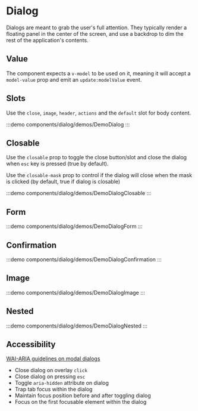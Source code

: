 <script setup>
import DemoDialog from '@/components/dialog/demos/DemoDialog.vue'
import DemoDialogForm from '@/components/dialog/demos/DemoDialogForm.vue'
import DemoDialogImage from '@/components/dialog/demos/DemoDialogImage.vue'
import DemoDialogNested from '@/components/dialog/demos/DemoDialogNested.vue'
import DemoDialogClosable from '@/components/dialog/demos/DemoDialogClosable.vue'
import DemoDialogConfirmation from '@/components/dialog/demos/DemoDialogConfirmation.vue'
</script>

# Dialog

Dialogs are meant to grab the user's full attention. They typically render a floating panel in the center of the screen, and use a backdrop to dim the rest of the application's contents.

## Value

The component expects a `v-model` to be used on it, meaning it will accept a `model-value` prop and emit an `update:modelValue` event.

## Slots

Use the `close`, `image`, `header`, `actions` and the `default` slot for body content.

:::demo components/dialog/demos/DemoDialog
<DemoDialog />
:::

## Closable

Use the `closable` prop to toggle the close button/slot and close the dialog when `esc` key is pressed (true by default).

Use the `closable-mask` prop to control if the dialog will close when the mask is clicked (by default, true if dialog is closable)

:::demo components/dialog/demos/DemoDialogClosable
<DemoDialogClosable />
:::

## Form

:::demo components/dialog/demos/DemoDialogForm
<DemoDialogForm />
:::

## Confirmation

:::demo components/dialog/demos/DemoDialogConfirmation
<DemoDialogConfirmation />
:::

## Image

:::demo components/dialog/demos/DemoDialogImage
<DemoDialogImage />
:::

## Nested

:::demo components/dialog/demos/DemoDialogNested
<DemoDialogNested />
:::

## Accessibility

[WAI-ARIA guidelines on modal dialogs](https://www.w3.org/WAI/ARIA/apg/#dialog_modal)

- Close dialog on overlay `click`
- Close dialog on pressing `esc`
- Toggle `aria-hidden` attribute on dialog
- Trap tab focus within the dialog
- Maintain focus position before and after toggling dialog
- Focus on the first focusable element within the dialog
